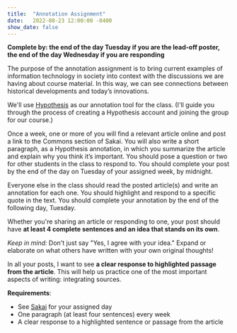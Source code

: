 ```yaml
---
title:  "Annotation Assignment"
date:   2022-08-23 12:00:00 -0400
show_date: false
---
```

**Complete by: the end of the day Tuesday if you are the lead-off poster, the end of the day Wednesday if you are responding**

The purpose of the annotation assignment is to bring current examples of information technology in society into context with the discussions we are having about course material. In this way, we can see connections between historical developments and today’s innovations.

We'll use [Hypothesis](https://web.hypothes.is/) as our annotation tool for the class. (I'll guide you through the process of creating a Hypothesis account and joining the group for our course.)

Once a week, one or more of you will find a relevant article online and post a link to the Commons section of Sakai. You will also write a short paragraph, as a Hypothesis annotation, in which you summarize the article and explain why you think it’s important. You should pose a question or two for other students in the class to respond to. You should complete your post by the end of the day on Tuesday of your assigned week, by midnight.

Everyone else in the class should read the posted article(s) and write an annotation for each one. You should highlight and respond to a specific quote in the text. You should complete your annotation by the end of the following day, Tuesday.

Whether you're sharing an article or responding to one, your post should have **at least 4 complete sentences and an idea that stands on its own**.

*Keep in mind:* Don't just say "Yes, I agree with your idea." Expand or elaborate on what others have written with your own original thoughts!

In all your posts, I want to see **a clear response to highlighted passage from the article**. This will help us practice one of the most important aspects of writing: integrating sources.

**Requirements**:

- See [Sakai](https://sakai.washjeff.edu) for your assigned day
- One paragraph (at least four sentences) every week
- A clear response to a highlighted sentence or passage from the article

